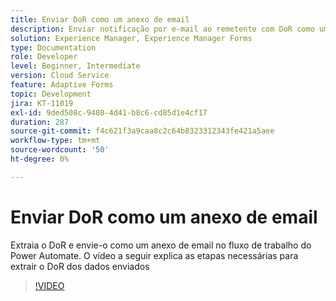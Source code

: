 ```yaml
---
title: Enviar DoR como um anexo de email
description: Enviar notificação por e-mail ao remetente com DoR como um anexo de e-mail
solution: Experience Manager, Experience Manager Forms
type: Documentation
role: Developer
level: Beginner, Intermediate
version: Cloud Service
feature: Adaptive Forms
topic: Development
jira: KT-11019
exl-id: 9ded508c-9408-4d41-b8c6-cd85d1e4cf17
duration: 287
source-git-commit: f4c621f3a9caa8c2c64b8323312343fe421a5aee
workflow-type: tm+mt
source-wordcount: '50'
ht-degree: 0%

---
```


# Enviar DoR como um anexo de email

Extraia o DoR e envie-o como um anexo de email no fluxo de trabalho do Power Automate.
O vídeo a seguir explica as etapas necessárias para extrair o DoR dos dados enviados
>[!VIDEO](https://video.tv.adobe.com/v/346731?quality=12&learn=on)
